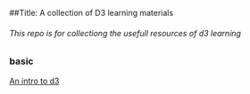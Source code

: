 ##Title: A collection of D3 learning materials
###### This repo is for collectiong the usefull resources of d3 learning

### basic
[An intro to d3](http://www.samselikoff.com/tutorials/intro-to-d3-big-data.html)